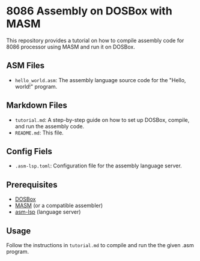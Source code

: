 # 8086 Assembly on DOSBox with MASM

This repository provides a tutorial on how to compile assembly code for 8086 processor using MASM and run it on DOSBox.

## ASM Files

*   `hello_world.asm`: The assembly language source code for the "Hello, world!" program.

## Markdown Files
*   `tutorial.md`: A step-by-step guide on how to set up DOSBox, compile, and run the assembly code.
*   `README.md`:  This file.

## Config Fiels
*   `.asm-lsp.toml`: Configuration file for the assembly language server.

## Prerequisites

*   [DOSBox](https://www.dosbox.com/)
*   [MASM](https://www.masm32.com/) (or a compatible assembler)
*   [asm-lsp](https://github.com/bergercookie/asm-lsp) (language server)

## Usage

Follow the instructions in `tutorial.md` to compile and run the the given .asm program.
